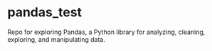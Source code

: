 # pandas_test
Repo for exploring Pandas, a Python library for analyzing, cleaning, exploring, and manipulating data.
